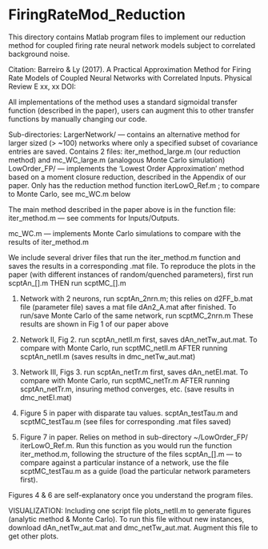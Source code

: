 # FiringRateMod_Reduction

This directory contains Matlab program files to implement our reduction method for coupled firing rate neural network models subject to correlated background noise.

Citation: Barreiro & Ly (2017). A Practical Approximation Method for Firing Rate Models of Coupled Neural Networks with Correlated Inputs. Physical Review E xx, xx
DOI: 

All implementations of the method uses a standard sigmoidal transfer function (described in the paper), users can augment this to other transfer functions by manually changing our code.

Sub-directories:
LargerNetwork/ — contains an alternative method for larger sized (> ~100) networks where only a specified subset of covariance entries are saved. Contains 2 files: iter_method_large.m (our reduction method) and mc_WC_large.m (analogous Monte Carlo simulation)
LowOrder_FP/ — implements the ‘Lowest Order Approximation’ method based on a moment closure reduction, described in the Appendix of our paper. Only has the reduction method function iterLowO_Ref.m ; to compare to Monte Carlo, see mc_WC.m below

The main method described in the paper above is in the function file:
iter_method.m — see comments for Inputs/Outputs.  

mc_WC.m — implements Monte Carlo simulations to compare with the results of iter_method.m

We include several driver files that run the iter_method.m function and saves the results in a corresponding .mat file.
To reproduce the plots in the paper (with different instances of random/quenched parameters), first run scptAn_[].m THEN run scptMC_[].m

1) Network with 2 neurons, run scptAn_2nrn.m; this relies on d2FF_b.mat file (parameter file) saves a mat file dAn2_A.mat after finished.
To run/save Monte Carlo of the same network, run scptMC_2nrn.m
These results are shown in Fig 1 of our paper above

2) Network II, Fig 2.
run scptAn_netII.m first, saves dAn_netTw_aut.mat. To compare with Monte Carlo, run scptMC_netII.m AFTER running scptAn_netII.m (saves results in dmc_netTw_aut.mat)

3) Network III, Figs 3.
run scptAn_netTr.m first, saves dAn_netEI.mat. To compare with Monte Carlo, run scptMC_netTr.m AFTER running scptAn_netTr.m, insuring method converges, etc. (save results in dmc_netEI.mat)

4) Figure 5 in paper with disparate tau values.
scptAn_testTau.m and scptMC_testTau.m (see files for corresponding .mat files saved)

5) Figure 7 in paper. Relies on method in sub-directory ~/LowOrder_FP/ iterLowO_Ref.m. Run this function as you would run the function iter_method.m, following the structure of the files scptAn_[].m — to compare against a particular instance of a network, use the file scptMC_testTau.m as a guide (load the particular network parameters first).

Figures 4 & 6 are self-explanatory once you understand the program files.

VISUALIZATION:
Including one script file plots_netII.m to generate figures (analytic method & Monte Carlo).  To run this file without new instances, download dAn_netTw_aut.mat and dmc_netTw_aut.mat.  Augment this file to get other plots.



